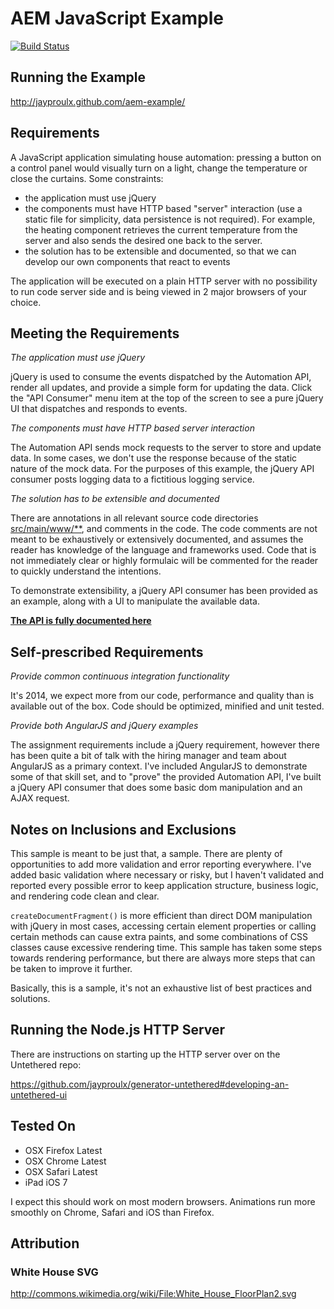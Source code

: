 AEM JavaScript Example
======================

[![Build Status](https://travis-ci.org/jayproulx/aem-example.png?branch=master)](https://travis-ci.org/jayproulx/aem-example)

Running the Example
-------------------

http://jayproulx.github.com/aem-example/

Requirements
------------

A JavaScript application simulating house automation: pressing a button on a control panel would visually turn on a
light, change the temperature or close the curtains. Some constraints:

- the application must use jQuery
- the components must have HTTP based "server" interaction (use a static file for simplicity, data persistence is not required). For example, the heating component retrieves the current temperature from the server and also sends the desired one back to the server.
- the solution has to be extensible and documented, so that we can develop our own components that react to events

The application will be executed on a plain HTTP server with no possibility to run code server side and is being viewed
in 2 major browsers of your choice.

Meeting the Requirements
------------------------

_The application must use jQuery_

jQuery is used to consume the events dispatched by the Automation API, render all updates, and provide  a simple form for updating the data.  Click the "API Consumer" menu item at the top of the screen to see a pure jQuery UI that dispatches and responds to events.

_The components must have HTTP based server interaction_

The Automation API sends mock requests to the server to store and update data.  In some cases, we don't use the response because of the static nature of the mock data.  For the purposes of this example, the jQuery API consumer posts logging
 data to a fictitious logging service.

_The solution has to be extensible and documented_

There are annotations in all relevant source code directories [src/main/www/**](https://github.com/jayproulx/aem-example/tree/master/src/main/www/), and comments in the code.  The code comments are not meant to be exhaustively or extensively documented, and assumes the reader has knowledge of the language and frameworks used.  Code that is not immediately clear or highly formulaic will be commented for the reader to quickly understand the intentions.

To demonstrate extensibility, a jQuery API consumer has been provided as an example, along with a UI to manipulate the available data.

[__The API is fully documented here__](https://github.com/jayproulx/aem-example/blob/master/API.md)

Self-prescribed Requirements
----------------------------

_Provide common continuous integration functionality_

It's 2014, we expect more from our code, performance and quality than is available out of the box.  Code should be optimized, minified and unit tested.

_Provide both AngularJS and jQuery examples_

The assignment requirements include a jQuery requirement, however there has been quite a bit of talk with the hiring manager and team about AngularJS as a primary context.  I've included AngularJS to demonstrate some of that skill set, and to "prove" the provided Automation API, I've built a jQuery API consumer that does some basic dom manipulation and an AJAX request.

Notes on Inclusions and Exclusions
----------------------------------

This sample is meant to be just that, a sample.  There are plenty of opportunities to add more validation and error reporting everywhere. I've added basic validation where necessary or risky, but I haven't validated and reported every possible error to keep application structure, business logic, and rendering code clean and clear.

```createDocumentFragment()``` is more efficient than direct DOM manipulation with jQuery in most cases, accessing certain element properties or calling certain methods can cause extra paints, and some combinations of CSS classes cause excessive rendering time.  This sample has taken some steps towards rendering performance, but there are always more steps that can be taken to improve it further.

Basically, this is a sample, it's not an exhaustive list of best practices and solutions.

Running the Node.js HTTP Server
-------------------------------

There are instructions on starting up the HTTP server over on the Untethered repo:

https://github.com/jayproulx/generator-untethered#developing-an-untethered-ui

Tested On
---------

- OSX Firefox Latest
- OSX Chrome Latest
- OSX Safari Latest
- iPad iOS 7

I expect this should work on most modern browsers.  Animations run more smoothly on Chrome, Safari and iOS than Firefox.

Attribution
-----------

### White House SVG ###

http://commons.wikimedia.org/wiki/File:White_House_FloorPlan2.svg


